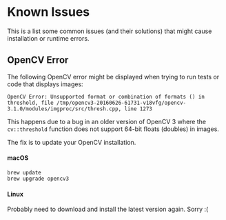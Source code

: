 Known Issues
================

This is a list some common issues (and their solutions) that might cause installation or runtime errors.


OpenCV Error
--------------------

The following OpenCV error might be displayed when trying to run tests or code that displays images:
```
OpenCV Error: Unsupported format or combination of formats () in threshold, file /tmp/opencv3-20160626-61731-v18vfg/opencv-3.1.0/modules/imgproc/src/thresh.cpp, line 1273
```
This happens due to a bug in an older version of OpenCV 3 where the `cv::threshold` function does not support 64-bit floats (doubles) in images.

The fix is to update your OpenCV installation.

#### macOS

```
brew update
brew upgrade opencv3
```

#### Linux

Probably need to download and install the latest version again. Sorry :(
